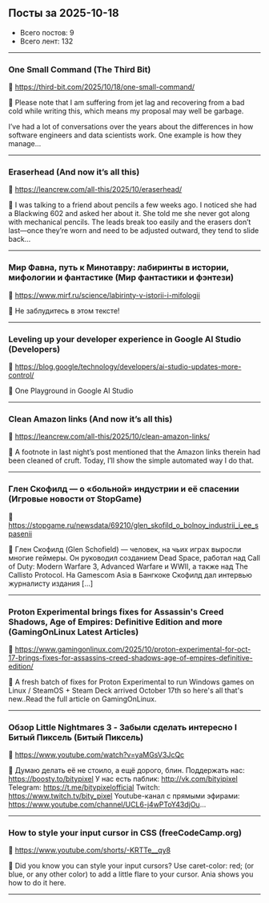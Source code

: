 ## Посты за 2025-10-18

- Всего постов: 9
- Всего лент: 132

----

### One Small Command (The Third Bit)

🔗 https://third-bit.com/2025/10/18/one-small-command/

💬 
Please note that I am suffering from jet lag and recovering from a bad cold while writing this,
which means my proposal may well be garbage.

I&rsquo;ve had a lot of conversations over the years about
the differences in how software engineers and data scientists work.
One example is how they manage...

---

### Eraserhead (And now it’s all this)

🔗 https://leancrew.com/all-this/2025/10/eraserhead/

💬 I was talking to a friend about pencils a few weeks ago. I noticed she had a Blackwing 602 and asked her about it. She told me she never got along with mechanical pencils. The leads break too easily and the erasers don’t last—once they’re worn and need to be adjusted outward, they tend to slide back...

---

### Мир Фавна, путь к Минотавру: лабиринты в истории, мифологии и фантастике (Мир фантастики и фэнтези)

🔗 https://www.mirf.ru/science/labirinty-v-istorii-i-mifologii

💬 Не заблудитесь в этом тексте!

---

### Leveling up your developer experience in Google AI Studio (Developers)

🔗 https://blog.google/technology/developers/ai-studio-updates-more-control/

💬 One Playground in Google AI Studio

---

### Clean Amazon links (And now it’s all this)

🔗 https://leancrew.com/all-this/2025/10/clean-amazon-links/

💬 A footnote in last night’s post mentioned that the Amazon links therein had been cleaned of cruft. Today, I’ll show the simple automated way I do that.

---

### Глен Скофилд — о «больной» индустрии и её спасении (Игровые новости от StopGame)

🔗 https://stopgame.ru/newsdata/69210/glen_skofild_o_bolnoy_industrii_i_ee_spasenii

💬 Глен Скофилд (Glen Schofield) — человек, на чьих играх выросли многие геймеры. Он руководил созданием Dead Space, работал над Call of Duty: Modern Warfare 3, Advanced Warfare и WWII, а также над The Callisto Protocol. На Gamescom Asia в Бангкоке Скофилд дал интервью журналисту издания  […]

---

### Proton Experimental brings fixes for Assassin's Creed Shadows, Age of Empires: Definitive Edition and more (GamingOnLinux Latest Articles)

🔗 https://www.gamingonlinux.com/2025/10/proton-experimental-for-oct-17-brings-fixes-for-assassins-creed-shadows-age-of-empires-definitive-edition/

💬 A fresh batch of fixes for Proton Experimental to run Windows games on Linux / SteamOS + Steam Deck arrived October 17th so here's all that's new..Read the full article on GamingOnLinux.

---

### Обзор Little Nightmares 3 - Забыли сделать интересно I Битый Пиксель (Битый Пиксель)

🔗 https://www.youtube.com/watch?v=yaMGsV3JcQc

💬 Думаю делать её не стоило, а ещё дорого, блин.
Поддержать нас: https://boosty.to/bitypixel
У нас есть паблик: http://vk.com/bityipixel
Telegram: https://t.me/bitypixelofficial
Twitch: https://www.twitch.tv/bity_pixel
Youtube-канал с прямыми эфирами: https://www.youtube.com/channel/UCL6-j4wPToY43djOu...

---

### How to style your input cursor in CSS (freeCodeCamp.org)

🔗 https://www.youtube.com/shorts/-KRTTe__qy8

💬 Did you know you can style your input cursors? Use caret-color: red; (or blue, or any other color) to add a little flare to your cursor. Ania shows you how to do it here.

---


